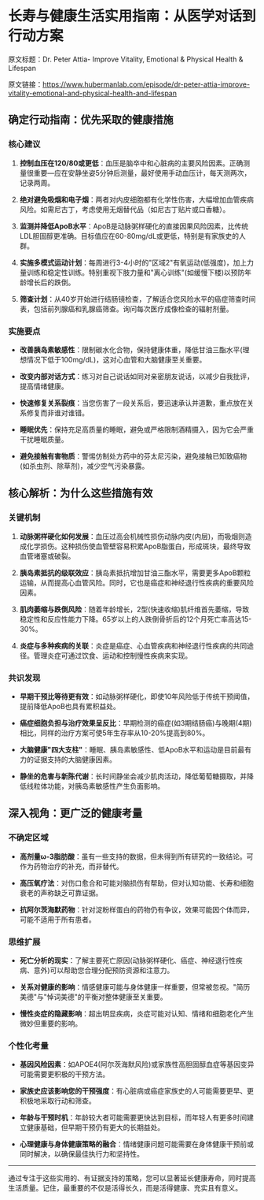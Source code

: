 # 长寿与健康生活实用指南：从医学对话到行动方案

原文标题：Dr. Peter Attia- Improve Vitality, Emotional & Physical Health & Lifespan

原文链接：https://www.hubermanlab.com/episode/dr-peter-attia-improve-vitality-emotional-and-physical-health-and-lifespan

## 确定行动指南：优先采取的健康措施

### 核心建议
1. **控制血压在120/80或更低**：血压是脑卒中和心脏病的主要风险因素。正确测量很重要—应在安静坐姿5分钟后测量，最好使用手动血压计，每天测两次，记录两周。

2. **绝对避免吸烟和电子烟**：两者对内皮细胞都有化学性伤害，大幅增加血管疾病风险。如需尼古丁，考虑使用无烟替代品（如尼古丁贴片或口香糖）。

3. **监测并降低ApoB水平**：ApoB是动脉粥样硬化的直接因果风险因素，比传统LDL胆固醇更准确。目标值应在60-80mg/dL或更低，特别是有家族史的人群。

4. **实施多模式运动计划**：每周进行3-4小时的"区域2"有氧运动(低强度)，加上力量训练和稳定性训练。特别重视下肢力量和"离心训练"(如缓慢下楼)以预防年龄增长后的跌倒。

5. **筛查计划**：从40岁开始进行结肠镜检查，了解适合您风险水平的癌症筛查时间表，包括前列腺癌和乳腺癌筛查。询问每次医疗成像检查的辐射剂量。

### 实施要点
- **改善胰岛素敏感性**：限制碳水化合物，保持健康体重，降低甘油三酯水平(理想情况下低于100mg/dL)，这对心血管和大脑健康至关重要。

- **改变内部对话方式**：练习对自己说话如同对亲密朋友说话，以减少自我批评，提高情绪健康。

- **快速修复关系裂痕**：当您伤害了一段关系后，要迅速承认并道歉，重点放在关系修复而非谁对谁错。

- **睡眠优先**：保持充足高质量的睡眠，避免或严格限制酒精摄入，因为它会严重干扰睡眠质量。

- **避免接触有害物质**：警惕仿制处方药中的芬太尼污染，避免接触已知致癌物(如杀虫剂、除草剂)，减少空气污染暴露。

## 核心解析：为什么这些措施有效

### 关键机制
1. **动脉粥样硬化如何发展**：血压过高会机械性损伤动脉内皮(内层)，而吸烟则造成化学损伤。这种损伤使血管壁容易积累ApoB脂蛋白，形成斑块，最终导致血管堵塞或破裂。

2. **胰岛素抵抗的级联效应**：胰岛素抵抗增加甘油三酯水平，需要更多ApoB颗粒运输，从而提高心血管风险。同时，它也是癌症和神经退行性疾病的重要风险因素。

3. **肌肉萎缩与跌倒风险**：随着年龄增长，2型(快速收缩)肌纤维首先萎缩，导致稳定性和反应性能力下降。65岁以上的人跌倒骨折后的12个月死亡率高达15-30%。

4. **炎症与多种疾病的关联**：炎症是癌症、心血管疾病和神经退行性疾病的共同途径。管理炎症可通过饮食、运动和控制慢性疾病来实现。

### 共识发现
- **早期干预比等待更有效**：如动脉粥样硬化，即使10年风险低于传统干预阈值，提前降低ApoB也具有累积益处。

- **癌症细胞负担与治疗效果呈反比**：早期检测的癌症(如3期结肠癌)与晚期(4期)相比，同样的治疗方案可使5年生存率从10-20%提高到80%。

- **大脑健康"四大支柱"**：睡眠、胰岛素敏感性、低ApoB水平和运动是目前最有力的证据支持的大脑健康因素。

- **静坐的危害与新陈代谢**：长时间静坐会减少肌肉活动，降低葡萄糖摄取，并降低线粒体功能，对胰岛素敏感性产生负面影响。

## 深入视角：更广泛的健康考量

### 不确定区域
- **高剂量ω-3脂肪酸**：虽有一些支持的数据，但未得到所有研究的一致结论。可作为药物治疗的补充，而非替代。

- **高压氧疗法**：对伤口愈合和可能对脑损伤有帮助，但对认知功能、长寿和细胞衰老的声称缺乏可靠证据。

- **抗阿尔茨海默药物**：针对淀粉样蛋白的药物仍有争议，效果可能因个体而异，可能不适用于所有患者。

### 思维扩展
- **死亡分析的现实**：了解主要死亡原因(动脉粥样硬化、癌症、神经退行性疾病、意外)可以帮助您合理分配预防资源和注意力。

- **关系对健康的影响**：情感健康可能与身体健康一样重要，但常被忽视。"简历美德"与"悼词美德"的平衡对整体健康至关重要。

- **慢性炎症的隐藏影响**：超出明显疾病，炎症可能对认知、情绪和细胞老化产生微妙但重要的影响。

### 个性化考量
- **基因风险因素**：如APOE4(阿尔茨海默风险)或家族性高胆固醇血症等基因变异可能需要更积极的干预方法。

- **家族史应该影响您的干预强度**：有心脏病或癌症家族史的人可能需要更早、更积极地采取行动和筛查。

- **年龄与干预时机**：年龄较大者可能需要更快达到目标，而年轻人有更多时间建立健康基础，但早期干预仍有更大的长期益处。

- **心理健康与身体健康策略的融合**：情绪健康问题可能需要在身体健康干预前或同时解决，以确保最佳执行力和坚持性。

---

通过专注于这些实用的、有证据支持的策略，您可以显著延长健康寿命，同时提高生活质量。记住，最重要的不仅是活得长久，而是活得健康、充实且有意义。

